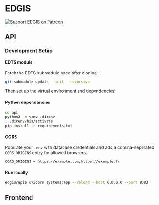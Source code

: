 # EDGIS
[![Support EDGIS on Patreon](https://img.shields.io/endpoint.svg?url=https%3A%2F%2Fshieldsio-patreon.vercel.app%2Fapi%3Fusername%3Delitedangereuse%26type%3Dpatrons&style=flat)](https://patreon.com/elitedangereuse)

## API
### Development Setup
#### EDTS module
Fetch the EDTS submodule once after cloning:

```bash
git submodule update --init --recursive
```

Then set up the virtual environment and dependencies:
#### Python dependancies
```bash
cd api
python3 -m venv .direnv
. .direnv/bin/activate
pip install -r requirements.txt
```

#### CORS
Populate your `.env` with database credentials and add a comma-separated `CORS_ORIGINS` entry for allowed browsers.
```
CORS_ORIGINS = https://example.com,https://example.fr
```
#### Run locally

```bash
edgis/api$ uvicorn systems:app --reload --host 0.0.0.0 --port 8383
```

## Frontend
